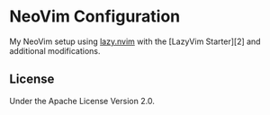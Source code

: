 # NeoVim Configuration

My NeoVim setup using [lazy.nvim][1] with the [LazyVim Starter][2] and
additional modifications.

## License

Under the Apache License Version 2.0.

[1]: https://github.com/LazyVim/LazyVim

